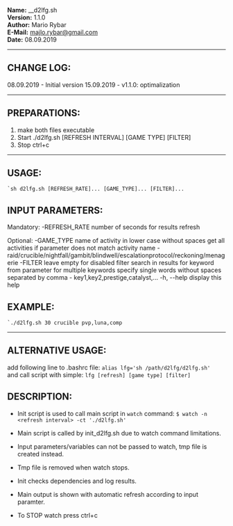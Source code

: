 **Name:**         __d2lfg.sh         
**Version:**      1.1.0                       
**Author:**       Mario Rybar                   
**E-Mail:**      majlo.rybar@gmail.com         
**Date:**        08.09.2019

-------------------------------------------------------------------------------------
## CHANGE LOG:
  08.09.2019 - Initial version
  15.09.2019 - v1.1.0: optimalization
  
-------------------------------------------------------------------------------------
## PREPARATIONS:
  1. make both files executable
  2. Start ./d2lfg.sh [REFRESH INTERVAL] [GAME TYPE] [FILTER]
  3. Stop ctrl+c
  
-------------------------------------------------------------------------------------
## USAGE:
    `sh d2lfg.sh [REFRESH_RATE]... [GAME_TYPE]... [FILTER]...

## INPUT PARAMETERS:
 Mandatory:
   -REFRESH_RATE     number of seconds for results refresh

 Optional:
   -GAME_TYPE        name of activity in lower case without spaces
                     get all activities if parameter does not match activity name
                      - raid/crucible/nightfall/gambit/blindwell/escalationprotocol/reckoning/menagerie
   -FILTER           leave empty for disabled filter
                     search in results for keyword from parameter
                     for multiple keywords specify single words without spaces separated by comma
                      - key1,key2,prestige,catalyst,...
   -h, --help        display this help

## EXAMPLE:
    `./d2lfg.sh 30 crucible pvp,luna,comp

-------------------------------------------------------------------------------------
## ALTERNATIVE USAGE:
   add following line to .bashrc file:      `alias lfg='sh /path/d2lfg/d2lfg.sh'`                       
   and call script with simple:             `lfg [refresh] [game type] [filter]`

## DESCRIPTION:
  - Init script is used to call main script in `watch` command:
     `$ watch -n <refresh interval> -ct './d2lfg.sh'`

  - Main script is called by init_d2lfg.sh due to watch command limitations.
  - Input parameters/variables can not be passed to watch, tmp file is created instead.
  - Tmp file is removed when watch stops.
  - Init checks dependencies and log results.
  - Main output is shown with automatic refresh according to input paramter.
  - To STOP watch press ctrl+c
